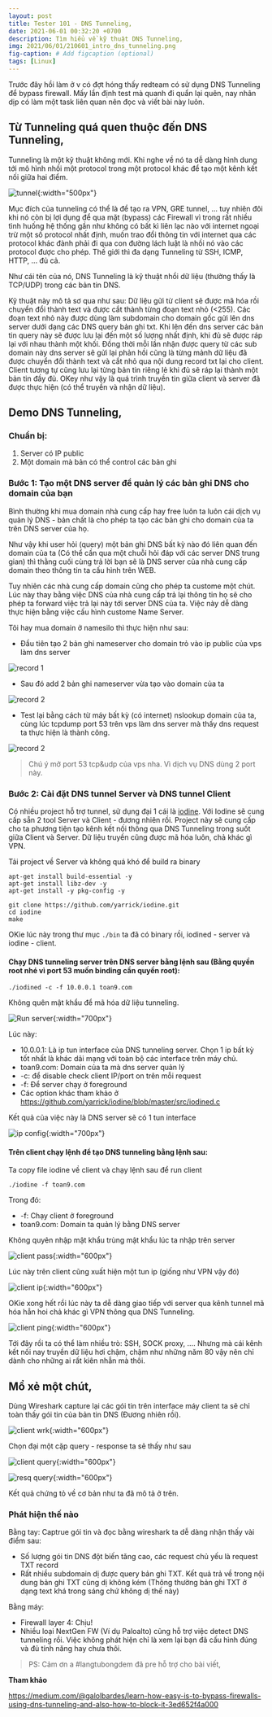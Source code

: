 ```yaml
---
layout: post
title: Tester 101 - DNS Tunneling,
date: 2021-06-01 00:32:20 +0700
description: Tìm hiểu về kỹ thuật DNS Tunneling,
img: 2021/06/01/210601_intro_dns_tunneling.png
fig-caption: # Add figcaption (optional)
tags: [Linux]
---
```

Trước đây hồi làm ở v có đợt hóng thấy redteam có sử dụng DNS Tunneling để bypass firewall. Mấy lần định test mà quanh đi quẩn lại quên, nay nhân dịp có làm một task liên quan nên đọc và viết bài này luôn. 

## Từ Tunneling quá quen thuộc đến DNS Tunneling,

Tunneling là một kỹ thuật không mới. Khi nghe về nó ta dễ dàng hình dung tới mô hình nhồi một protocol trong một protocol khác để tạo một kênh kết nối giữa hai điểm.

![tunnel]( {{site.url}}/assets/img/2021/06/01/210601_tunnel_ssh.png){:width="500px"}

Mục đích của tunneling có thể là để tạo ra VPN, GRE tunnel, ... tuy nhiên đôi khi nó còn bị lợi dụng để qua mặt (bypass) các Firewall vì trong rất nhiều tình huống hệ thống gần như không có bất kì liên lạc nào với internet ngoại trừ một số protocol nhất định, muốn trao đổi thông tin với internet qua các protocol khác đành phải đi qua con đường lách luật là nhồi nó vào các protocol được cho phép. Thế giới thì đa dạng Tunneling từ SSH, ICMP, HTTP, ... đủ cả.

Như cái tên của nó, DNS Tunneling là kỹ thuật nhồi dữ liệu (thường thấy là TCP/UDP) trong các bản tin DNS. 

Kỹ thuật này mô tả sơ qua như sau: Dữ liệu gửi từ client sẽ được mã hóa rồi chuyển đổi thành text và được cắt thành từng đoạn text nhỏ (<255). Các đoạn text nhỏ này được dùng làm subdomain cho domain gốc gửi lên dns server dưới dạng các DNS query bản ghi txt. Khi lên đến dns server các bản tin query này sẽ được lưu lại đến một số lượng nhất định, khi đủ sẽ được ráp lại với nhau thành một khối. Đồng thời mỗi lần nhận được query từ các sub domain này dns server sẽ gửi lại phản hồi cũng là từng mảnh dữ liệu đã được chuyển đổi thành text và cắt nhỏ qua nội dung record txt lại cho client. Client tương tự cũng lưu lại từng bản tin riêng lẻ khi đủ sẽ ráp lại thành một bản tin đầy đủ. OKey như vậy là quá trình truyền tin giữa client và server đã được thực hiện (có thể truyền và nhận dữ liệu).


## Demo DNS Tunneling,

### Chuẩn bị:

1. Server có IP public
2. Một domain mà bản có thể control các bản ghi

### Bước 1: Tạo một DNS server để quản lý các bản ghi DNS cho domain của bạn

Bình thường khi mua domain nhà cung cấp hay free luôn ta luôn cái dịch vụ quản lý DNS - bản chất là cho phép ta tạo các bản ghi cho domain của ta trên DNS server của họ. 

Như vậy khi user hỏi (query) một bản ghi DNS bất kỳ nào đó liên quan đến domain của ta (Có thể cần qua một chuỗi hỏi đáp với các server DNS trung gian) thì thằng cuối cùng trả lời bạn sẽ là DNS server của nhà cung cấp domain theo thông tin ta cấu hình trên WEB. 

Tuy nhiên các nhà cung cấp domain cũng cho phép ta custome một chút. Lúc này thay bằng việc DNS của nhà cung cấp trả lại thông tin họ sẽ cho phép ta forward việc trả lại này tới server DNS của ta. Việc này dễ dàng thực hiện bằng việc cấu hình custome Name Server. 

Tôi hay mua domain ở namesilo thì thực hiện như sau:

* Đầu tiên tạo 2 bản ghi nameserver cho domain trỏ vào ip public của vps làm dns server

![record 1]( {{site.url}}/assets/img/2021/06/01/210601_record1.png)

* Sau đó add 2 bản ghi nameserver vừa tạo vào domain của ta

![record 2]( {{site.url}}/assets/img/2021/06/01/210601_record2.png)

* Test lại bằng cách từ máy bất kỳ (có internet) nslookup domain của ta, cùng lúc tcpdump port 53 trên vps làm dns server mà thấy dns request ta thực hiện là thành công.

![record 2]( {{site.url}}/assets/img/2021/06/01/200601_result.png)

>Chú ý mở port 53 tcp&udp của vps nha. Vì dịch vụ DNS dùng 2 port này.

### Bước 2: Cài đặt DNS tunnel Server và DNS tunnel Client

Có nhiều project hỗ trợ tunnel, sử dụng đại 1 cái là [iodine](https://github.com/yarrick/iodine). Với Iodine sẽ cung cấp sẵn 2 tool Server và Client - đương nhiên rồi. Project này sẽ cung cấp cho ta phương tiện tạo kênh kết nối thông qua DNS Tunneling trong suốt giữa Client và Server. Dữ liệu truyền cũng được mã hóa luôn, chả khác gì VPN. 

Tải project về Server và không quá khó để build ra binary

```
apt-get install build-essential -y
apt-get install libz-dev -y
apt-get install -y pkg-config -y

git clone https://github.com/yarrick/iodine.git
cd iodine
make
```
OKie lúc này trong thư mục ```./bin``` ta đã có binary rồi, iodined - server và iodine - client.

#### Chạy DNS tunneling server trên DNS server bằng lệnh sau (Bằng quyền root nhé vì port 53 muốn binding cần quyền root):

```
./iodined -c -f 10.0.0.1 toan9.com
```

Không quên mật khẩu để mã hóa dữ liệu tunneling.

![Run server]( {{site.url}}/assets/img/2021/06/01/210601_run_server.JPG){:width="700px"}

Lúc này:
* 10.0.0.1: Là ip tun interface của DNS tunneling server. Chọn 1 ip bất kỳ tốt nhất là khác dải mạng với toàn bộ các interface trên máy chủ.
* toan9.com: Domain của ta mà dns server quản lý
* -c: để disable check client IP/port on trên mỗi request
* -f: Để server chạy ở foreground
* Các option khác tham khảo ở https://github.com/yarrick/iodine/blob/master/src/iodined.c

Kết quả của việc này là DNS server sẽ có 1 tun interface

![ip config]( {{site.url}}/assets/img/2021/06/01/210601_ip_server.JPG){:width="700px"}

#### Trên client chạy lệnh để tạo DNS tunneling bằng lệnh sau:

Ta copy file iodine về client và chạy lệnh sau để run client

```
./iodine -f toan9.com
```
Trong đó:
* -f: Chạy client ở foreground
* toan9.com: Domain ta quản lý bằng DNS server

Không quyên nhập mật khẩu trùng mật khẩu lúc ta nhập trên server

![client pass]( {{site.url}}/assets/img/2021/06/01/210601_client_pass.JPG){:width="600px"}

Lúc này trên client cũng xuất hiện một tun ip (giống như VPN vậy đó)

![client ip]( {{site.url}}/assets/img/2021/06/01/210601_client_ip.JPG){:width="600px"}

OKie xong hết rồi lúc này ta dễ dàng giao tiếp với server qua kênh tunnel mã hóa hẳn hoi chả khác gì VPN thông qua DNS Tunneling.

![client ping]( {{site.url}}/assets/img/2021/06/01/210601_client_test_ping.JPG){:width="600px"}

Tới đây rồi ta có thể làm nhiều trò: SSH, SOCK proxy, .... Nhưng mà cái kênh kết nối nay truyền dữ liệu hơi chậm, chậm như những năm 80 vậy nên chỉ dành cho những ai rất kiên nhẫn mà thôi.

## Mổ xẻ một chút,

Dùng Wireshark capture lại các gói tin trên interface máy client ta sẽ chỉ toàn thấy gói tin của bản tin DNS (Đương nhiên rồi).

![client wrk]( {{site.url}}/assets/img/2021/06/01/210601_wireshark_overview.JPG){:width="600px"}

Chọn đại một cặp query - response ta sẽ thấy như sau

![client query]( {{site.url}}/assets/img/2021/06/01/210601_wireshark_txt_query.JPG){:width="600px"}

![resq query]( {{site.url}}/assets/img/2021/06/01/210601_wireshark_txt_response.JPG){:width="600px"}

Kết quả chứng tỏ về cơ bản như ta đã mô tả ở trên.

### Phát hiện thế nào

Bằng tay: Captrue gói tin và đọc bằng wireshark ta dễ dàng nhận thấy vài điểm sau:

* Số lượng gói tin DNS đột biến tăng cao, các request chủ yếu là request TXT record
* Rất nhiều subdomain dị được query bản ghi TXT. Kết quả trả về trong nội dung bản ghi TXT cũng dị không kém (Thông thường bản ghi TXT ở dạng text khá trong sáng chứ không dị thế này)

Bằng máy:

* Firewall layer 4: Chịu!
* Nhiều loại NextGen FW (Ví dụ Paloalto) cũng hỗ trợ việc detect DNS tunneling rồi. Việc không phát hiện chỉ là xem lại bạn đã cấu hình đúng và đủ tính năng hay chưa thôi.

>PS: Cảm ơn a #langtubongdem đã pre hỗ trợ cho bài viết,

**Tham khảo**

https://medium.com/@galolbardes/learn-how-easy-is-to-bypass-firewalls-using-dns-tunneling-and-also-how-to-block-it-3ed652f4a000